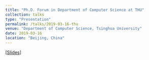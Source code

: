 ```yaml
---
title: "Ph.D. Forum in Department of Computer Science at THU"
collection: talks
type: "Presentation"
permalink: /talks/2019-03-16-thu
venue: "Department of Computer Science, Tsinghua University"
date: 2019-03-16
location: "Beijing, China"
---
```


<!-- This is a description of your talk, which is a markdown files that can be all markdown-ified like any other post. Yay markdown! -->

\[[Slides](https://miradel51.github.io/files/PhD_Forum_2019.03.16.pdf)\]  

